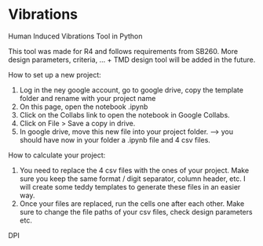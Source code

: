 # Vibrations
Human Induced Vibrations Tool in Python

This tool was made for R4 and follows requirements from SB260.
More design parameters, criteria, ... + TMD design tool will be added in the future.

How to set up a new project: 
1. Log in the ney google account, go to google drive, copy the template folder and rename with your project name
2. On this page, open the notebook .ipynb
3. Click on the Collabs link to open the notebook in Google Collabs.
4. Click on File > Save a copy in drive.
5. In google drive, move this new file into your project folder.
--> you should have now in your folder a .ipynb file and 4 csv files.

How to calculate your project:
1. You need to replace the 4 csv files with the ones of your project. Make sure you keep the same format / digit separator, column header, etc. I will create some teddy templates to generate these files in an easier way.
2. Once your files are replaced, run the cells one after each other. Make sure to change the file paths of your csv files, check design parameters etc.

DPI

